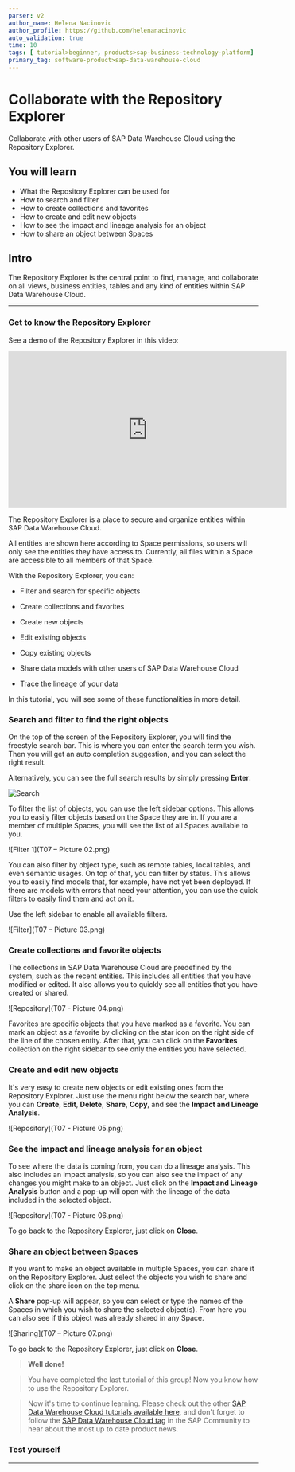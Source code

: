 ```yaml
---
parser: v2
author_name: Helena Nacinovic
author_profile: https://github.com/helenanacinovic
auto_validation: true
time: 10
tags: [ tutorial>beginner, products>sap-business-technology-platform]
primary_tag: software-product>sap-data-warehouse-cloud
---
```


# Collaborate with the Repository Explorer
<!-- description --> Collaborate with other users of SAP Data Warehouse Cloud using the Repository Explorer.

## You will learn
- What the Repository Explorer can be used for
- How to search and filter
- How to create collections and favorites
- How to create and edit new objects
- How to see the impact and lineage analysis for an object
- How to share an object between Spaces

## Intro
The Repository Explorer is the central point to find, manage, and collaborate on all views, business entities, tables and any kind of entities within SAP Data Warehouse Cloud.

---

### Get to know the Repository Explorer


See a demo of the Repository Explorer in this video:


  <iframe width="560" height="315" src="https://www.youtube.com/embed/kxhcpKGzWcw" title="YouTube video player" frameborder="0" allow="accelerometer; autoplay; clipboard-write; encrypted-media; gyroscope; picture-in-picture" allowfullscreen></iframe>


The Repository Explorer is a place to secure and organize entities within SAP Data Warehouse Cloud.

All entities are shown here according to Space permissions, so users will only see the entities they have access to. Currently, all files within a Space are accessible to all members of that Space.

With the Repository Explorer, you can:

- Filter and search for specific objects

- Create collections and favorites

- Create new objects

- Edit existing objects

- Copy existing objects

- Share data models with other users of SAP Data Warehouse Cloud

- Trace the lineage of your data

In this tutorial, you will see some of these functionalities in more detail.



### Search and filter to find the right objects


On the top of the screen of the Repository Explorer, you will find the freestyle search bar. This is where you can enter the search term you wish. Then you will get an auto completion suggestion, and you can select the right result.

Alternatively, you can see the full search results by simply pressing **Enter**.

![Search](T07–Picture01.png)

To filter the list of objects, you can use the left sidebar options. This allows you to easily filter objects based on the Space they are in. If you are a member of multiple Spaces, you will see the list of all Spaces available to you.

![Filter 1](T07 – Picture 02.png)

You can also filter by object type, such as remote tables, local tables, and even semantic usages. On top of that, you can filter by status. This allows you to easily find models that, for example, have not yet been deployed. If there are models with errors that need your attention, you can use the quick filters to easily find them and act on it.

Use the left sidebar to enable all available filters.

<!-- border -->![Filter](T07 – Picture 03.png)




### Create collections and favorite objects


The collections in SAP Data Warehouse Cloud are predefined by the system, such as the recent entities. This includes all entities that you have modified or edited. It also allows you to quickly see all entities that you have created or shared.

![Repository](T07 - Picture 04.png)

Favorites are specific objects that you have marked as a favorite. You can mark an object as a favorite by clicking on the star icon on the right side of the line of the chosen entity. After that, you can click on the **Favorites** collection on the right sidebar to see only the entities you have selected.



### Create and edit new objects


It's very easy to create new objects or edit existing ones from the Repository Explorer. Just use the menu right below the search bar, where you can **Create**, **Edit**, **Delete**, **Share**, **Copy**, and see the **Impact and Lineage Analysis**.

![Repository](T07 - Picture 05.png)



### See the impact and lineage analysis for an object


To see where the data is coming from, you can do a lineage analysis. This also includes an impact analysis, so you can also see the impact of any changes you might make to an object.
Just click on the **Impact and Lineage Analysis** button and a pop-up will open with the lineage of the data included in the selected object.

![Repository](T07 - Picture 06.png)

To go back to the Repository Explorer, just click on **Close**.



### Share an object between Spaces


If you want to make an object available in multiple Spaces, you can share it on the Repository Explorer. Just select the objects you wish to share and click on the share icon on the top menu.

A **Share** pop-up will appear, so you can select or type the names of the Spaces in which you wish to share the selected object(s). From here you can also see if this object was already shared in any Space.

![Sharing](T07 – Picture 07.png)

To go back to the Repository Explorer, just click on **Close**.


> **Well done!**

> You have completed the last tutorial of this group! Now you know how to use the Repository Explorer.

> Now it's time to continue learning. Please check out the other [SAP Data Warehouse Cloud tutorials available here](https://developers.sap.com/tutorial-navigator.html?tag=products:technology-platform/sap-data-warehouse-cloud), and don't forget to follow the [SAP Data Warehouse Cloud tag](https://blogs.sap.com/tags/73555000100800002141/) in the SAP Community to hear about the most up to date product news.



### Test yourself



---
